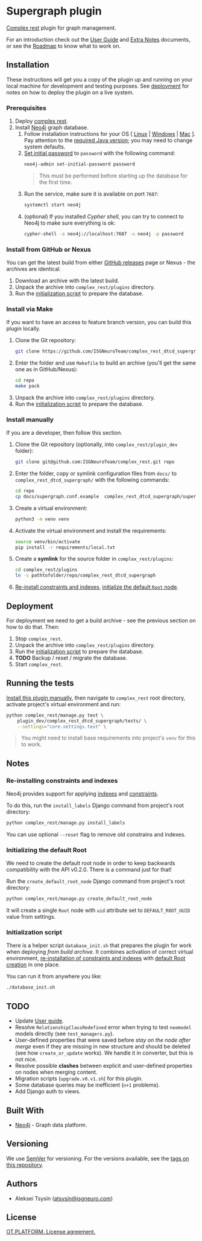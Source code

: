 # Supergraph plugin

[Complex rest](https://github.com/ISGNeuroTeam/complex_rest/tree/develop) plugin for graph management.

For an introduction check out the [User Guide](docs/user-guide.md) and [Extra Notes](docs/notes.md) documents, or see the [Roadmap](docs/roadmap.md) to know what to work on.

## Installation

These instructions will get you a copy of the plugin up and running on your local machine for development and testing purposes. See [deployment](#deployment) for notes on how to deploy the plugin on a live system.

### Prerequisites

1. Deploy [complex rest](https://github.com/ISGNeuroTeam/complex_rest).
2. Install [Neo4j](https://neo4j.com/docs/operations-manual/current/installation/) graph database.
    1. Follow installation instructions for your OS [ [Linux](https://neo4j.com/docs/operations-manual/current/installation/linux/) | [Windows](https://neo4j.com/docs/operations-manual/current/installation/windows/) | [Mac](https://neo4j.com/docs/operations-manual/current/installation/osx/) ]. Pay attention to the [required Java version](https://neo4j.com/docs/operations-manual/current/installation/requirements/#deployment-requirements-java); you may need to change system defaults.
    2. [Set initial password](https://neo4j.com/docs/operations-manual/current/configuration/set-initial-password/) to `password` with the following command:
        ```sh
        neo4j-admin set-initial-password password
        ```
        > This must be performed before starting up the database for the first time.
    3. Run the service, make sure it is available on port `7687`:
        ```sh
        systemctl start neo4j
        ```
    4. (optional) If you installed *Cypher shell*, you can try to connect to Neo4j to make sure everything is ok:
        ```sh
        cypher-shell -a neo4j://localhost:7687 -u neo4j -p password
        ```

### Install from GitHub or Nexus

You can get the latest build from either [GitHub releases](https://github.com/ISGNeuroTeam/complex_rest_dtcd_supergraph/releases) page or Nexus - the archives are identical.

1. Download an archive with the latest build.
2. Unpack the archive into `complex_rest/plugins` directory.
3. Run the [initialization script](#initialization-script) to prepare the database.

### Install via Make

If you want to have an access to feature branch version, you can build this plugin locally.

1. Clone the Git repository:
    ```sh
    git clone https://github.com/ISGNeuroTeam/complex_rest_dtcd_supergraph.git repo
    ```
2. Enter the folder and use `Makefile` to build an archive (you'll get the same one as in GitHub/Nexus):
    ```sh
    cd repo
    make pack
    ```
3. Unpack the archive into `complex_rest/plugins` directory.
4. Run the [initialization script](#initialization-script) to prepare the database.

### Install manually

If you are a developer, then follow this section.

1. Clone the Git repository (optionally, into `complex_rest/plugin_dev` folder):
    ```sh
    git clone git@github.com:ISGNeuroTeam/complex_rest.git repo
    ```
2. Enter the folder, copy or symlink configuration files from `docs/` to `complex_rest_dtcd_supergraph/` with the following commands:
    ```sh
    cd repo
    cp docs/supergraph.conf.example  complex_rest_dtcd_supergraph/supergraph.conf
    ```
3. Create a virtual environment:
    ```sh
    python3 -m venv venv
    ```
4. Activate the virtual environment and install the requirements:
    ```sh
    source venv/bin/activate
    pip install -r requirements/local.txt
    ```
5. Create a **symlink** for the source folder in `complex_rest/plugins`:
    ```sh
    cd complex_rest/plugins
    ln -s pathtofolder/repo/complex_rest_dtcd_supergraph
    ```
6. [Re-install constraints and indexes](#re-installing-constraints-and-indexes), [initialize the default `Root` node](#initializing-the-default-root).

## Deployment

For deployment we need to get a build archive - see the previous section on how to do that. Then:

1. Stop `complex_rest`.
2. Unpack the archive into `complex_rest/plugins` directory.
3. Run the [initialization script](#initialization-script) to prepare the database.
4. **TODO** Backup / reset / migrate the database.
5. Start `complex_rest`.

## Running the tests

[Install this plugin manually](#install-manually), then navigate to `complex_rest` root directory, activate project's virtual environment and run:

```sh
python complex_rest/manage.py test \
    plugin_dev/complex_rest_dtcd_supergraph/tests/ \
    --settings="core.settings.test" \
```

> You might need to install base requirements into project's `venv` for this to work.

## Notes

### Re-installing constraints and indexes

Neo4j provides support for applying [indexes](https://neo4j.com/docs/getting-started/current/graphdb-concepts/#graphdb-indexes) and [constraints](https://neo4j.com/docs/getting-started/current/graphdb-concepts/#graphdb-constraints).

To do this, run the `install_labels` Django command from project's root directory:

```sh
python complex_rest/manage.py install_labels
```

You can use optional `--reset` flag to remove old constrains and indexes.

### Initializing the default Root

We need to create the default root node in order to keep backwards compatibility with the API v0.2.0. There is a command just for that!

Run the `create_default_root_node` Django command from project's root directory:

```sh
python complex_rest/manage.py create_default_root_node
```

It will create a single `Root` node with `uid` attribute set to `DEFAULT_ROOT_UUID` value from settings.

### Initialization script

There is a helper script `database_init.sh` that prepares the plugin for work when deploying *from build archive*. It combines activation of correct virtual environment, [re-installation of constraints and indexes](#re-installing-constraints-and-indexes) with [default Root creation](#initializing-the-default-root) in one place.

You can run it from anywhere you like:

```sh
./database_init.sh
```

## TODO

- Update [User guide](docs/user-guide.md).
- Resolve `RelationshipClassRedefined` error when trying to test `neomodel` models directly (see `test_managers.py`).
- User-defined properties that were saved before *stay on the node after merge* even if they are missing in new structure and should be deleted (see how `create_or_update` works). We handle it in converter, but this is not nice.
- Resolve possible **clashes** between explicit and user-defined properties on nodes when merging content.
- Migration scripts (`upgrade.v0.v1.sh`) for this plugin.
- Some database queries may be inefficient (`n+1` problems).
- Add Django auth to views.

## Built With

- [Neo4j](https://neo4j.com/) - Graph data platform.

## Versioning

We use [SemVer](http://semver.org/) for versioning. For the versions available, see the [tags on this repository](https://github.com/ISGNeuroTeam/complex_rest/tags). 

## Authors

- Aleksei Tsysin (atsysin@isgneuro.com)

## License

[OT.PLATFORM. License agreement.](LICENSE.md)
